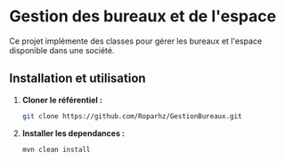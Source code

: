 # Gestion des bureaux et de l'espace

Ce projet implémente des classes pour gérer les bureaux et l'espace disponible dans une société.

## Installation et utilisation

1. **Cloner le référentiel :**

   ```bash
   git clone https://github.com/Roparhz/GestionBureaux.git
   
2. **Installer les dependances :**
   ```bash
   mvn clean install


